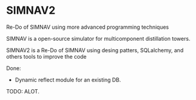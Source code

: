 # SIMNAV2
Re-Do of SIMNAV using more advanced programming techniques

SIMNAV is a open-source simulator for multicomponent distillation towers.

SIMNAV2 is a Re-Do of SIMNAV using desing patters, SQLalchemy, and others tools to improve the code

Done:
- Dynamic reflect module for an existing DB.

TODO:
ALOT.
